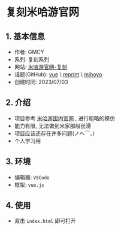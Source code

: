 <!-- [中文](#复刻米哈游官网)

[English]() -->

# 复刻米哈游官网

## 1. 基本信息

- 作者: GMCY
- 系列: 复刻系列
- 网站: [米哈游官网-复刻](https://gmcy2020.github.io/Reprint-MiHoYo-Web/)
- 话题(GitHub): [vue](https://github.com/topics/vue) \ [reprint](https://github.com/topics/reprint) \ [mihoyo](https://github.com/topics/mihoyo)
- 创建时间: 2023/07/03

## 2. 介绍

- 项目参考 [米哈游国内官网](https://www.mihoyo.com) , 进行粗略的模仿
- 能力有限, 无法做到米家那般丝滑
- 项目应该还存在许多问题(ノへ￣、)
- 个人学习用

## 3. 环境

- 编辑器: `VSCode`
- 框架: `vue.js`

## 4. 使用

- 双击 `index.html` 即可打开

